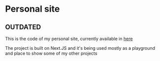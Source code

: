 # Personal site

## OUTDATED

This is the code of my personal site, currently available in [here](https://estib-vega.vercel.app)

The project is built on Next.JS and it's being used mostly as a playground and place to show some of my other projects
